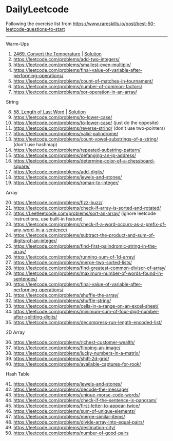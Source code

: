 # DailyLeetcode

Following the exercise list from https://www.rareskills.io/post/best-50-leetcode-questions-to-start

---

Warm-Ups

1) [2469. Convert the Temperature](https://leetcode.com/problems/convert-the-temperature/) | [Solution](/warm-ups/2469_convert-the-temperature/)
2) https://leetcode.com/problems/add-two-integers/
3) https://leetcode.com/problems/smallest-even-multiple/ 
4) https://leetcode.com/problems/final-value-of-variable-after-performing-operations/ 
5) https://leetcode.com/problems/count-of-matches-in-tournament/ 
6) https://leetcode.com/problems/number-of-common-factors/ 
7) https://leetcode.com/problems/xor-operation-in-an-array/ 

String

8) [58. Length of Last Word](https://leetcode.com/problems/length-of-last-word/) | [Solution](/string/58_length-of-last-word/)
9) https://leetcode.com/problems/to-lower-case/ 
10) https://leetcode.com/problems/to-lower-case/ (just do the opposite)
11) https://leetcode.com/problems/reverse-string/ (don't use two-pointers)
12) https://leetcode.com/problems/valid-palindrome/ 
13) https://leetcode.com/problems/count-vowel-substrings-of-a-string/ (don't use hashmap)
14) https://leetcode.com/problems/repeated-substring-pattern/ 
15) https://leetcode.com/problems/defanging-an-ip-address/ 
16) https://leetcode.com/problems/determine-color-of-a-chessboard-square/ 
17) https://leetcode.com/problems/add-digits/ 
18) https://leetcode.com/problems/jewels-and-stones/ 
19) https://leetcode.com/problems/roman-to-integer/ 

Array

20) https://leetcode.com/problems/fizz-buzz/ 
21) https://leetcode.com/problems/check-if-array-is-sorted-and-rotated/ 
22) https://Leetleetcode.com/problems/sort-an-array/ (ignore leetcode instructions, use built-in feature)
23) https://leetcode.com/problems/check-if-a-word-occurs-as-a-prefix-of-any-word-in-a-sentence/ 
24) https://leetcode.com/problems/subtract-the-product-and-sum-of-digits-of-an-integer/ 
25) https://leetcode.com/problems/find-first-palindromic-string-in-the-array/ 
26) https://leetcode.com/problems/running-sum-of-1d-array/ 
27) https://leetcode.com/problems/merge-two-sorted-lists/ 
28) https://leetcode.com/problems/find-greatest-common-divisor-of-array/ 
29) https://leetcode.com/problems/maximum-number-of-words-found-in-sentences/ 
30) https://leetcode.com/problems/final-value-of-variable-after-performing-operations/ 
31) https://leetcode.com/problems/shuffle-the-array/ 
32) https://leetcode.com/problems/shuffle-string/ 
33) https://leetcode.com/problems/cells-in-a-range-on-an-excel-sheet/ 
34) https://leetcode.com/problems/minimum-sum-of-four-digit-number-after-splitting-digits/ 
35) https://leetcode.com/problems/decompress-run-length-encoded-list/ 

2D Array

36) https://leetcode.com/problems/richest-customer-wealth/ 
37) https://leetcode.com/problems/flipping-an-image/ 
38) https://leetcode.com/problems/lucky-numbers-in-a-matrix/ 
39) https://leetcode.com/problems/shift-2d-grid/ 
40) https://leetcode.com/problems/available-captures-for-rook/ 

Hash Table

41) https://leetcode.com/problems/jewels-and-stones/ 
42) https://leetcode.com/problems/decode-the-message/ 
43) https://leetcode.com/problems/unique-morse-code-words/ 
44) https://leetcode.com/problems/check-if-the-sentence-is-pangram/ 
45) https://leetcode.com/problems/first-letter-to-appear-twice/ 
46) https://leetcode.com/problems/sum-of-unique-elements/ 
47) https://leetcode.com/problems/merge-similar-items/ 
48) https://leetcode.com/problems/divide-array-into-equal-pairs/ 
49) https://leetcode.com/problems/destination-city/ 
50) https://leetcode.com/problems/number-of-good-pairs 

